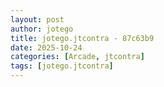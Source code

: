 ```yaml
---
layout: post
author: jotego
title: jotego.jtcontra - 87c63b9
date: 2025-10-24
categories: [Arcade, jtcontra]
tags: [jotego.jtcontra]
---
```


